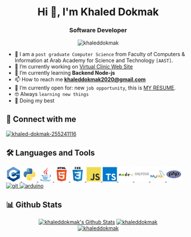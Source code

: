 
<h1 align="center">Hi 👋, I'm Khaled Dokmak</h1>
<h3 align="center">Software Developer</h3>

<p align="center"> <img src="https://komarev.com/ghpvc/?username=khaleddokmak&label=Profile%20views&color=0e75b6&style=flat" alt="khaleddokmak" /> </p>


- :school: I am a `post graduate Computer Science` from Faculty of Computers & Information at Arab Academy for Science and Technology `[AAST]`.
- 🔭 I’m currently working on [Virtual Clinic Web Site]()
- 🌱 I’m currently learning **Backend Node-js**
- 📫 How to reach me **khaleddokmak2020@gmail.com**
- :thinking: I’m currently open for: new `job opportunity`, this is [MY RESUME](https://drive.google.com/).
- :nerd_face: Always `learning new things`
- 🐼 Doing my best 



## 📩 Connect with me

<p align="left">
<a href="https://linkedin.com/in/khaled-dokmak-255241116" target="blank"><img align="center" src="https://raw.githubusercontent.com/rahuldkjain/github-profile-readme-generator/master/src/images/icons/Social/linked-in-alt.svg" alt="khaled-dokmak-255241116" height="30" width="40" /></a>
</p>


## 🛠 Languages and Tools

<p align="left"> 
<a href="https://www.w3schools.com/cpp/" target="_blank" rel="noreferrer"> <img src="https://raw.githubusercontent.com/devicons/devicon/master/icons/cplusplus/cplusplus-original.svg" alt="cplusplus" width="40" height="40"/> </a>
 <a href="https://www.python.org" target="_blank" rel="noreferrer"> <img src="https://raw.githubusercontent.com/devicons/devicon/master/icons/python/python-original.svg" alt="python" width="40" height="40"/> </a>
<a href="https://www.java.com" target="_blank" rel="noreferrer"> <img src="https://raw.githubusercontent.com/devicons/devicon/master/icons/java/java-original.svg" alt="java" width="40" height="40"/> </a>
<a href="https://www.w3.org/html/" target="_blank" rel="noreferrer"> <img src="https://raw.githubusercontent.com/devicons/devicon/master/icons/html5/html5-original-wordmark.svg" alt="html5" width="40" height="40"/> </a>  
<a href="https://www.w3schools.com/css/" target="_blank" rel="noreferrer"> <img src="https://raw.githubusercontent.com/devicons/devicon/master/icons/css3/css3-original-wordmark.svg" alt="css3" width="40" height="40"/> </a>
<a href="https://developer.mozilla.org/en-US/docs/Web/JavaScript" target="_blank" rel="noreferrer"> <img src="https://raw.githubusercontent.com/devicons/devicon/master/icons/javascript/javascript-original.svg" alt="javascript" width="40" height="40"/> </a> 
<a href="https://www.typescriptlang.org/" target="_blank" rel="noreferrer"> <img src="https://raw.githubusercontent.com/devicons/devicon/master/icons/typescript/typescript-original.svg" alt="typescript" width="40" height="40"/> </a> 
<a href="https://nodejs.org" target="_blank" rel="noreferrer"> <img src="https://raw.githubusercontent.com/devicons/devicon/master/icons/nodejs/nodejs-original-wordmark.svg" alt="nodejs" width="40" height="40"/> </a> 
<a href="https://expressjs.com" target="_blank" rel="noreferrer"> <img src="https://raw.githubusercontent.com/devicons/devicon/master/icons/express/express-original-wordmark.svg" alt="express" width="40" height="40"/> </a>   
<a href="https://www.mysql.com/" target="_blank" rel="noreferrer"> <img src="https://raw.githubusercontent.com/devicons/devicon/master/icons/mysql/mysql-original-wordmark.svg" alt="mysql" width="40" height="40"/> </a>
<a href="https://www.php.net" target="_blank" rel="noreferrer"> <img src="https://raw.githubusercontent.com/devicons/devicon/master/icons/php/php-original.svg" alt="php" width="40" height="40"/> </a>   
<a href="https://git-scm.com/" target="_blank" rel="noreferrer"> <img src="https://www.vectorlogo.zone/logos/git-scm/git-scm-icon.svg" alt="git" width="40" height="40"/> </a> 
<a href="https://www.arduino.cc/" target="_blank" rel="noreferrer"> <img src="https://cdn.worldvectorlogo.com/logos/arduino-1.svg" alt="arduino" width="40" height="40"/> </a> 
</p>

## 📊 Github Stats
<!--
<p align="left"> <a href="https://github.com/ryo-ma/github-profile-trophy"><img src="https://github-profile-trophy.vercel.app/?username=khaleddokmak" alt="khaleddokmak" /></a> </p>
-->
<!--
<p><img align="center" src="https://github-readme-streak-stats.herokuapp.com/?user=khaleddokmak&" alt="khaleddokmak" /></p>
<p>&nbsp;<img align="center" src="https://github-readme-stats.vercel.app/api?username=khaleddokmak&show_icons=true&locale=en" alt="khaleddokmak" /></p>
-->

<p align="center">
    <a href="https://github-readme-streak-stats.herokuapp.com/?user=khaleddokmak&">
	<img alt="khaleddokmak's Github Stats" src="https://github-readme-streak-stats.herokuapp.com/?user=khaleddokmak&" width="40%"/></a>
	<a href="https://github-readme-stats.vercel.app/api?username=khaleddokmak&show_icons=true&locale=en">
	<img src="https://github-readme-stats.vercel.app/api?username=khaleddokmak&show_icons=true&locale=en" alt="khaleddokmak" width="40%"/></a>
	<br>
	<a href="https://github-readme-stats.vercel.app/api/top-langs?username=khaleddokmak&show_icons=true&locale=en&layout=compact"><img src="https://github-readme-stats.vercel.app/api/top-langs?username=khaleddokmak&show_icons=true&locale=en&layout=compact" alt="khaleddokmak" width="400"/> 
</p>
<!--
<br> 
<br>
<p><img align="center" src="https://github-readme-stats.vercel.app/api/top-langs?username=khaleddokmak&show_icons=true&locale=en&layout=compact" alt="khaleddokmak" width="500"/></p>
<br>
<br>
-->



